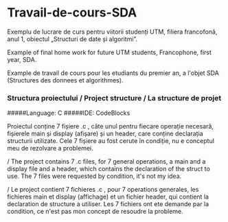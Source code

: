 # Travail-de-cours-SDA
Exemplu de lucrare de curs pentru viitorii studenți UTM, filiera francofonă, anul 1, obiectul „Structuri de date și algoritmi”.

Example of final home work for future UTM students, Francophone, first year, SDA.

Example de travail de cours pour les etudiants du premier an, a l'objet SDA (Structures des donnees et algorithmes).

### Structura proiectului / Project structure  / La structure de projet

#####Language: C
#####IDE: CodeBlocks

Proiectul conține 7 fișiere .c , câte unul pentru fiecare operație necesară, fișierele  main și display (afișare) și un header, care conține declarația structurii utilizate.
Cele 7 fișiere au fost cerute în condiție, nu e conceptul meu de rezolvare a problemei.

/
The project contains 7 .c files, for 7 general operations, a main and a display file  and a header, which contains the declaration of the struct to use.
The 7 files were requested by condition, it's not my idea.

/
Le project contient 7 fichieres .c , pour 7 operations generales, les fichieres main et display (affichage) et un fichier header, qui contient la declaration de structure a utiliser.
Les 7 fichiers ont ete demande par la condition, ce n'est pas mon concept de resoudre la probleme.
